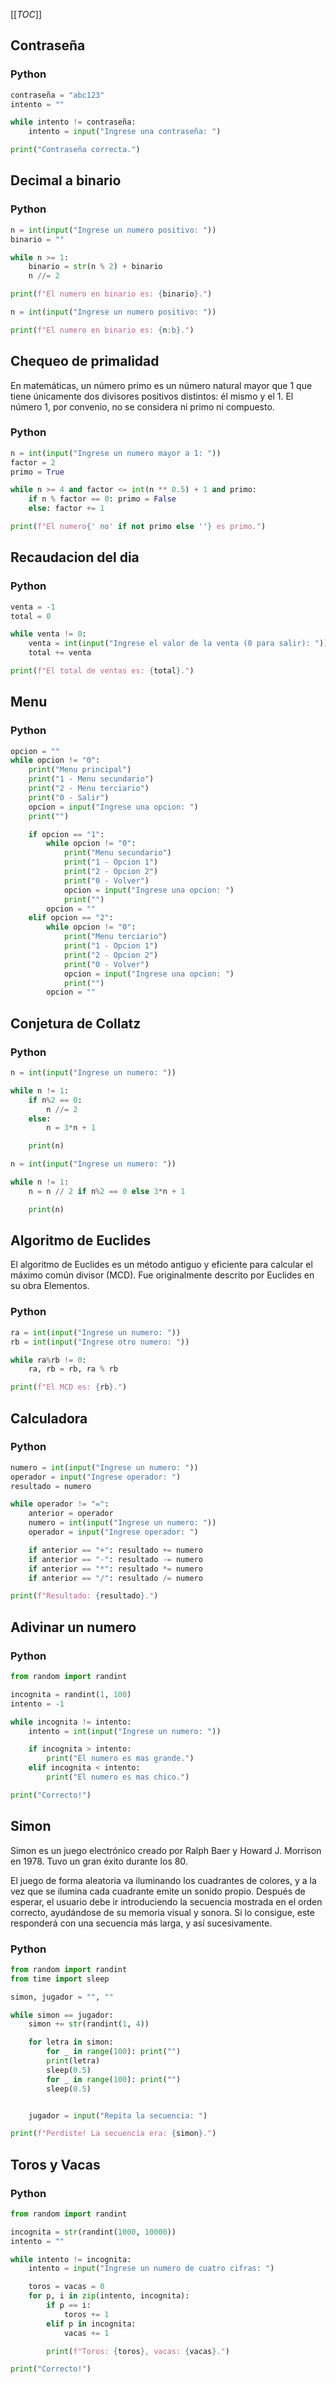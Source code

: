 [[_TOC_]]

## Contraseña

### Python

```python
contraseña = "abc123"
intento = ""

while intento != contraseña:
    intento = input("Ingrese una contraseña: ")

print("Contraseña correcta.")
```

## Decimal a binario

### Python

```python
n = int(input("Ingrese un numero positivo: "))
binario = ""

while n >= 1:
    binario = str(n % 2) + binario
    n //= 2

print(f"El numero en binario es: {binario}.")
```

```python
n = int(input("Ingrese un numero positivo: "))

print(f"El numero en binario es: {n:b}.")
```

## Chequeo de primalidad

En matemáticas, un número primo es un número natural mayor que 1 que tiene
únicamente dos divisores positivos distintos: él mismo y el 1. El número 1, por
convenio, no se considera ni primo ni compuesto.

### Python

```python
n = int(input("Ingrese un numero mayor a 1: "))
factor = 2
primo = True

while n >= 4 and factor <= int(n ** 0.5) + 1 and primo:
    if n % factor == 0: primo = False
    else: factor += 1

print(f"El numero{' no' if not primo else ''} es primo.")
```

## Recaudacion del dia

### Python

```python
venta = -1
total = 0

while venta != 0:
    venta = int(input("Ingrese el valor de la venta (0 para salir): "))
    total += venta

print(f"El total de ventas es: {total}.")
```

## Menu

### Python

```python
opcion = ""
while opcion != "0":
    print("Menu principal")
    print("1 - Menu secundario")
    print("2 - Menu terciario")
    print("0 - Salir")
    opcion = input("Ingrese una opcion: ")
    print("")

    if opcion == "1":
        while opcion != "0":
            print("Menu secundario")
            print("1 - Opcion 1")
            print("2 - Opcion 2")
            print("0 - Volver")
            opcion = input("Ingrese una opcion: ")
            print("")
        opcion = ""
    elif opcion == "2":
        while opcion != "0":
            print("Menu terciario")
            print("1 - Opcion 1")
            print("2 - Opcion 2")
            print("0 - Volver")
            opcion = input("Ingrese una opcion: ")
            print("")
        opcion = ""
```

## Conjetura de Collatz

### Python

```python
n = int(input("Ingrese un numero: "))

while n != 1:
    if n%2 == 0:
        n //= 2
    else:
        n = 3*n + 1

    print(n)
```

```python
n = int(input("Ingrese un numero: "))

while n != 1:
    n = n // 2 if n%2 == 0 else 3*n + 1

    print(n)
```

## Algoritmo de Euclides

El algoritmo de Euclides es un método antiguo y eficiente para calcular el
máximo común divisor (MCD). Fue originalmente descrito por Euclides en su obra
Elementos.

### Python

```python
ra = int(input("Ingrese un numero: "))
rb = int(input("Ingrese otro numero: "))

while ra%rb != 0:
    ra, rb = rb, ra % rb

print(f"El MCD es: {rb}.")
```

## Calculadora

### Python

```python
numero = int(input("Ingrese un numero: "))
operador = input("Ingrese operador: ")
resultado = numero

while operador != "=":
    anterior = operador
    numero = int(input("Ingrese un numero: "))
    operador = input("Ingrese operador: ")

    if anterior == "+": resultado += numero
    if anterior == "-": resultado -= numero
    if anterior == "*": resultado *= numero
    if anterior == "/": resultado /= numero

print(f"Resultado: {resultado}.")
```

## Adivinar un numero

### Python

```python
from random import randint

incognita = randint(1, 100)
intento = -1

while incognita != intento:
    intento = int(input("Ingrese un numero: "))

    if incognita > intento:
        print("El numero es mas grande.")
    elif incognita < intento:
        print("El numero es mas chico.")

print("Correcto!")
```

## Simon

Simon es un juego electrónico creado por Ralph Baer y Howard J. Morrison en
1978. Tuvo un gran éxito durante los 80.

El juego de forma aleatoria va iluminando los cuadrantes de colores, y a la vez
que se ilumina cada cuadrante emite un sonido propio. Después de esperar, el
usuario debe ir introduciendo la secuencia mostrada en el orden correcto,
ayudándose de su memoria visual y sonora. Si lo consigue, este responderá con
una secuencia más larga, y así sucesivamente.

### Python

```python
from random import randint
from time import sleep

simon, jugador = "", ""

while simon == jugador:
    simon += str(randint(1, 4))

    for letra in simon:
        for _ in range(100): print("")
        print(letra)
        sleep(0.5)
        for _ in range(100): print("")
        sleep(0.5)


    jugador = input("Repita la secuencia: ")

print(f"Perdiste! La secuencia era: {simon}.")
```

## Toros y Vacas

### Python

```python
from random import randint

incognita = str(randint(1000, 10000))
intento = ""

while intento != incognita:
    intento = input("Ingrese un numero de cuatro cifras: ")

    toros = vacas = 0
    for p, i in zip(intento, incognita):
        if p == i:
            toros += 1
        elif p in incognita:
            vacas += 1

        print(f"Toros: {toros}, vacas: {vacas}.")

print("Correcto!")
```
